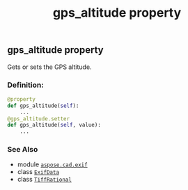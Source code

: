 ﻿---
title: gps_altitude property
second_title: Aspose.CAD for Python via .NET API References
description: 
type: docs
weight: 380
url: /python-net/aspose.cad.exif/exifdata/gps_altitude/
is_root: false
---

## gps_altitude property


Gets or sets the GPS altitude.
### Definition:
```python
@property
def gps_altitude(self):
    ...
@gps_altitude.setter
def gps_altitude(self, value):
    ...
```

### See Also
* module [`aspose.cad.exif`](../../)
* class [`ExifData`](/cad/python-net/aspose.cad.exif/exifdata)
* class [`TiffRational`](/cad/python-net/aspose.cad.fileformats.tiff/tiffrational)
